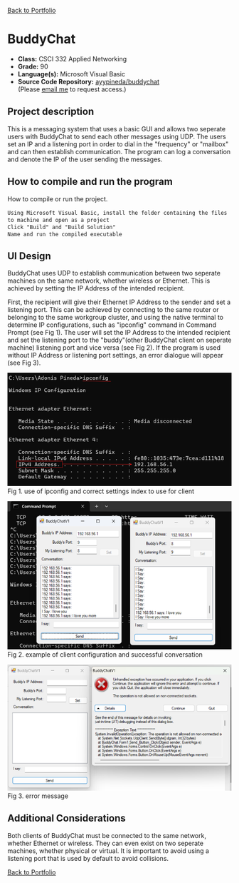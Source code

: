 [Back to Portfolio](./)

BuddyChat
===============

-   **Class:** CSCI 332 Applied Networking
-   **Grade:** 90
-   **Language(s):** Microsoft Visual Basic 
-   **Source Code Repository:** [ayypineda/buddychat](https://github.com/ayypineda/buddychat)  
    (Please [email me](mailto:apineda@csustudent.net?subject=GitHub%20Access) to request access.)

## Project description

This is a messaging system that uses a basic GUI and allows two seperate users with BuddyChat to send each other messages using UDP. The users set an IP and a listening port in order to dial in the "frequency" or "mailbox" and can then establish communication. The program can log a conversation and denote the IP of the user sending the messages. 

## How to compile and run the program

How to compile or run the project.

```
Using Microsoft Visual Basic, install the folder containing the files to machine and open as a project
Click "Build" and "Build Solution"
Name and run the compiled executable 
```

## UI Design

BuddyChat uses UDP to establish communication between two seperate machines on the same network, whether wireless or Ethernet. This is achieved by setting the IP Address of the intended recipient. 

First, the recipient will give their Ethernet IP Address to the sender and set a listening port. This can be achieved by connecting to the same router or belonging to the same workgroup cluster, and using the native terminal to determine IP configurations, such as "ipconfig" command in Command Prompt (see Fig 1). The user will set the IP Address to the intended recipient and set the listening port to the "buddy"(other BuddyChat client on seperate machine) listening port and vice versa (see Fig 2). If the program is used without IP Address or listening port settings, an error dialogue will appear (see Fig 3).

![screenshot](images/ipconfig.png)  
Fig 1. use of ipconfig and correct settings index to use for client

![screenshot](images/buddy_chat_ss.png)  
Fig 2. example of client configuration and successful conversation

![screenshot](images/buddy_chat_error.png)  
Fig 3. error message 

## Additional Considerations

Both clients of BuddyChat must be connected to the same network, whether Ethernet or wireless. They can even exist on two seperate machines, whether physical or virtual. It is important to avoid using a listening port that is used by default to avoid collisions.  

[Back to Portfolio](./)
